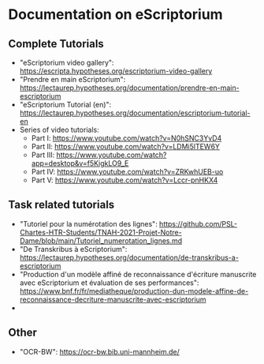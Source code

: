 # Documentation on eScriptorium

## Complete Tutorials

- "eScriptorium video gallery": https://escripta.hypotheses.org/escriptorium-video-gallery
- "Prendre en main eScriptorium": https://lectaurep.hypotheses.org/documentation/prendre-en-main-escriptorium
- "eScriptorium Tutorial (en)": https://lectaurep.hypotheses.org/documentation/escriptorium-tutorial-en
- Series of video tutorials: 
  - Part I: https://www.youtube.com/watch?v=N0hSNC3YvD4
  - Part II: https://www.youtube.com/watch?v=LDMi5lTEW6Y
  - Part III: https://www.youtube.com/watch?app=desktop&v=f5KigkLO9_E
  - Part IV: https://www.youtube.com/watch?v=ZRKwhUEB-uo
  - Part V: https://www.youtube.com/watch?v=Lccr-pnHKX4


## Task related tutorials
- "Tutoriel pour la numérotation des lignes": https://github.com/PSL-Chartes-HTR-Students/TNAH-2021-Projet-Notre-Dame/blob/main/Tutoriel_numerotation_lignes.md
- "De Transkribus à eScriptorium": https://lectaurep.hypotheses.org/documentation/de-transkribus-a-escriptorium
- "Production d'un modèle affiné de reconnaissance d'écriture manuscrite avec eScriptorium et évaluation de ses performances": https://www.bnf.fr/fr/mediatheque/production-dun-modele-affine-de-reconnaissance-decriture-manuscrite-avec-escriptorium
- 

## Other
- "OCR-BW": https://ocr-bw.bib.uni-mannheim.de/
